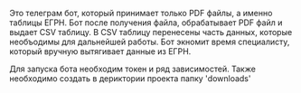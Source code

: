 Это телеграм бот, который принимает только PDF файлы, а именно таблицы ЕГРН.
Бот после получения файла, обрабатывает PDF файл и выдает CSV таблицу.
В CSV таблицу перенесены часть данных, которые необъодимы для дальнейшей работы.
Бот экномит время специалисту, который вручную вытягивает данные из ЕГРН.

Для запуска бота необходим токен и ряд зависимостей. Также необходимо создать в дериктории проекта папку 'downloads'
